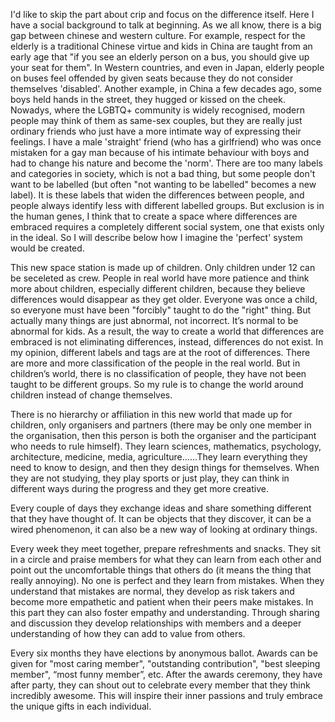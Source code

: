I'd like to skip the part about crip and focus on the difference itself. Here I have a social background to talk at beginning. As we all know, there is a big gap between chinese and western culture. For example, respect for the elderly is a traditional Chinese virtue and kids in China are taught from an early age that "if you see an elderly person on a bus, you should give up your seat for them". In Western countries, and even in Japan, elderly people on buses feel offended by given seats because they do not consider themselves 'disabled'. Another example, in China a few decades ago, some boys held hands in the street, they hugged or kissed on the cheek. Nowadys, where the LGBTQ+ community is widely recognised, modern people may think of them as same-sex couples, but they are really just ordinary friends who just have a more intimate way of expressing their feelings. I have a male 'straight' friend (who has a girlfriend) who was once mistaken for a gay man because of his intimate behaviour with boys and had to change his nature and become the 'norm'. There are too many labels and categories in society, which is not a bad thing, but some people don't want to be labelled (but often "not wanting to be labelled" becomes a new label). It is these labels that widen the differences between people, and people always identify less with different labelled groups. But exclusion is in the human genes, I think that to create a space where differences are embraced requires a completely different social system, one that exists only in the ideal. So I will describe below how I imagine the 'perfect' system would be created.

This new space station is made up of children. Only children under 12 can be seceleted as crew. People in real world have more patience and think more about children, especially different children, because they believe differences would disappear as they get older. Everyone was once a child, so everyone must have been "forcibly" taught to do the "right" thing. But actually many things are just abnormal, not incorrect. It’s normal to be abnormal for kids. As a result, the way to create a world that differences are embraced is not eliminating differences, instead, differences do not exist. In my opinion, different labels and tags are at the root of differences. There are more and more classification of the people in the real world.  But in children’s world, there is no classification of people, they have not been taught to be different groups. So my rule is to change the world around children instead of change themselves.

There is no hierarchy or affiliation in this new world that made up for children, only organisers and partners (there may be only one member in the organisation, then this person is both the organiser and the participant who needs to rule himself). They learn sciences, mathematics, psychology, architecture, medicine, media, agriculture……They learn everything they need to know to design, and then they design things for themselves. When they are not studying, they play sports or just play, they can think in different ways during the progress and they get more creative.

Every couple of days they exchange ideas and share something different that they have thought of. It can be objects that they discover, it can be a wired phenomenon, it can also be a new way of looking at ordinary things.

Every week they meet together, prepare refreshments and snacks. They sit in a circle and praise members for what they can learn from each other and point out the uncomfortable things that others do (it means the thing that really annoying). No one is perfect and they learn from mistakes.  When they understand that mistakes are normal, they develop as risk takers and become more empathetic and patient when their peers make mistakes. In this part they can also foster empathy and understanding. Through sharing and discussion they develop relationships with members and a deeper understanding of how they can add to value from others.

Every six months they have elections by anonymous ballot. Awards can be given for "most caring member", "outstanding contribution", "best sleeping member", “most funny member”, etc. After the awards ceremony, they have after party, they can shout out to celebrate every member that they think incredibly awesome. This will inspire their inner passions and truly embrace the unique gifts in each individual.
